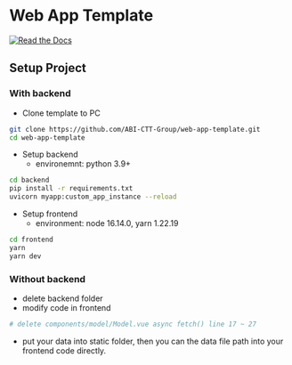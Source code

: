 # Web App Template

[![Read the Docs][readthedocs]][readthedocs-url]

## Setup Project

### With backend

- Clone template to PC

```sh
git clone https://github.com/ABI-CTT-Group/web-app-template.git
cd web-app-template
```

- Setup backend
    - environemnt: python 3.9+
```sh
cd backend
pip install -r requirements.txt
uvicorn myapp:custom_app_instance --reload
```

- Setup frontend
    - environment: node 16.14.0, yarn 1.22.19
```sh
cd frontend
yarn
yarn dev
```

### Without backend

- delete backend folder
- modify code in frontend

```sh
# delete components/model/Model.vue async fetch() line 17 ~ 27
```

- put your data into static folder, then you can the data file path into your frontend code directly.



[readthedocs]: https://img.shields.io/readthedocs/web-app-template
[readthedocs-url]: https://web-app-template.readthedocs.io/en/latest/